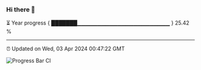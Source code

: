 ### Hi there 👋

⏳ Year progress { ███████▁▁▁▁▁▁▁▁▁▁▁▁▁▁▁▁▁▁▁▁▁▁▁ } 25.42 %

---

⏰ Updated on Wed, 03 Apr 2024 00:47:22 GMT

![Progress Bar CI](https://github.com/liununu/liununu/workflows/Progress%20Bar%20CI/badge.svg)
